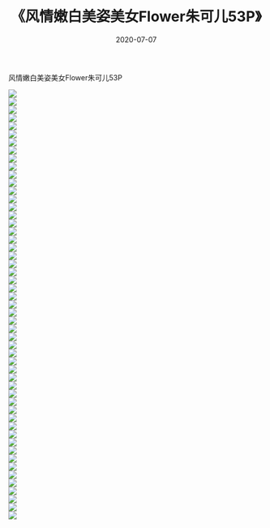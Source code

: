 ﻿---
layout: post
title:  《风情嫩白美姿美女Flower朱可儿53P》
date:   2020-07-07
img: http://img.660000.xyz/Sharelink/性感/2020/风情嫩白美姿美女Flower朱可儿53P/000.jpg
categories: [美女, 清纯, 唯美]
---

风情嫩白美姿美女Flower朱可儿53P

  ![](http://img.660000.xyz/Sharelink/性感/2020/风情嫩白美姿美女Flower朱可儿53P/001.jpg) <br> ![](http://img.660000.xyz/Sharelink/性感/2020/风情嫩白美姿美女Flower朱可儿53P/002.jpg) <br> ![](http://img.660000.xyz/Sharelink/性感/2020/风情嫩白美姿美女Flower朱可儿53P/003.jpg) <br> ![](http://img.660000.xyz/Sharelink/性感/2020/风情嫩白美姿美女Flower朱可儿53P/004.jpg) <br> ![](http://img.660000.xyz/Sharelink/性感/2020/风情嫩白美姿美女Flower朱可儿53P/005.jpg) <br> ![](http://img.660000.xyz/Sharelink/性感/2020/风情嫩白美姿美女Flower朱可儿53P/006.jpg) <br> ![](http://img.660000.xyz/Sharelink/性感/2020/风情嫩白美姿美女Flower朱可儿53P/007.jpg) <br> ![](http://img.660000.xyz/Sharelink/性感/2020/风情嫩白美姿美女Flower朱可儿53P/008.jpg) <br> ![](http://img.660000.xyz/Sharelink/性感/2020/风情嫩白美姿美女Flower朱可儿53P/009.jpg) <br> ![](http://img.660000.xyz/Sharelink/性感/2020/风情嫩白美姿美女Flower朱可儿53P/010.jpg) <br> ![](http://img.660000.xyz/Sharelink/性感/2020/风情嫩白美姿美女Flower朱可儿53P/011.jpg) <br> ![](http://img.660000.xyz/Sharelink/性感/2020/风情嫩白美姿美女Flower朱可儿53P/012.jpg) <br> ![](http://img.660000.xyz/Sharelink/性感/2020/风情嫩白美姿美女Flower朱可儿53P/013.jpg) <br> ![](http://img.660000.xyz/Sharelink/性感/2020/风情嫩白美姿美女Flower朱可儿53P/014.jpg) <br> ![](http://img.660000.xyz/Sharelink/性感/2020/风情嫩白美姿美女Flower朱可儿53P/015.jpg) <br> ![](http://img.660000.xyz/Sharelink/性感/2020/风情嫩白美姿美女Flower朱可儿53P/016.jpg) <br> ![](http://img.660000.xyz/Sharelink/性感/2020/风情嫩白美姿美女Flower朱可儿53P/017.jpg) <br> ![](http://img.660000.xyz/Sharelink/性感/2020/风情嫩白美姿美女Flower朱可儿53P/018.jpg) <br> ![](http://img.660000.xyz/Sharelink/性感/2020/风情嫩白美姿美女Flower朱可儿53P/019.jpg) <br> ![](http://img.660000.xyz/Sharelink/性感/2020/风情嫩白美姿美女Flower朱可儿53P/020.jpg) <br> ![](http://img.660000.xyz/Sharelink/性感/2020/风情嫩白美姿美女Flower朱可儿53P/021.jpg) <br> ![](http://img.660000.xyz/Sharelink/性感/2020/风情嫩白美姿美女Flower朱可儿53P/022.jpg) <br> ![](http://img.660000.xyz/Sharelink/性感/2020/风情嫩白美姿美女Flower朱可儿53P/023.jpg) <br> ![](http://img.660000.xyz/Sharelink/性感/2020/风情嫩白美姿美女Flower朱可儿53P/024.jpg) <br> ![](http://img.660000.xyz/Sharelink/性感/2020/风情嫩白美姿美女Flower朱可儿53P/025.jpg) <br> ![](http://img.660000.xyz/Sharelink/性感/2020/风情嫩白美姿美女Flower朱可儿53P/026.jpg) <br> ![](http://img.660000.xyz/Sharelink/性感/2020/风情嫩白美姿美女Flower朱可儿53P/027.jpg) <br> ![](http://img.660000.xyz/Sharelink/性感/2020/风情嫩白美姿美女Flower朱可儿53P/028.jpg) <br> ![](http://img.660000.xyz/Sharelink/性感/2020/风情嫩白美姿美女Flower朱可儿53P/029.jpg) <br> ![](http://img.660000.xyz/Sharelink/性感/2020/风情嫩白美姿美女Flower朱可儿53P/030.jpg) <br> ![](http://img.660000.xyz/Sharelink/性感/2020/风情嫩白美姿美女Flower朱可儿53P/031.jpg) <br> ![](http://img.660000.xyz/Sharelink/性感/2020/风情嫩白美姿美女Flower朱可儿53P/032.jpg) <br> ![](http://img.660000.xyz/Sharelink/性感/2020/风情嫩白美姿美女Flower朱可儿53P/033.jpg) <br> ![](http://img.660000.xyz/Sharelink/性感/2020/风情嫩白美姿美女Flower朱可儿53P/034.jpg) <br> ![](http://img.660000.xyz/Sharelink/性感/2020/风情嫩白美姿美女Flower朱可儿53P/035.jpg) <br> ![](http://img.660000.xyz/Sharelink/性感/2020/风情嫩白美姿美女Flower朱可儿53P/036.jpg) <br> ![](http://img.660000.xyz/Sharelink/性感/2020/风情嫩白美姿美女Flower朱可儿53P/037.jpg) <br> ![](http://img.660000.xyz/Sharelink/性感/2020/风情嫩白美姿美女Flower朱可儿53P/038.jpg) <br> ![](http://img.660000.xyz/Sharelink/性感/2020/风情嫩白美姿美女Flower朱可儿53P/039.jpg) <br> ![](http://img.660000.xyz/Sharelink/性感/2020/风情嫩白美姿美女Flower朱可儿53P/040.jpg) <br> ![](http://img.660000.xyz/Sharelink/性感/2020/风情嫩白美姿美女Flower朱可儿53P/041.jpg) <br> ![](http://img.660000.xyz/Sharelink/性感/2020/风情嫩白美姿美女Flower朱可儿53P/042.jpg) <br> ![](http://img.660000.xyz/Sharelink/性感/2020/风情嫩白美姿美女Flower朱可儿53P/043.jpg) <br> ![](http://img.660000.xyz/Sharelink/性感/2020/风情嫩白美姿美女Flower朱可儿53P/044.jpg) <br> ![](http://img.660000.xyz/Sharelink/性感/2020/风情嫩白美姿美女Flower朱可儿53P/045.jpg) <br> ![](http://img.660000.xyz/Sharelink/性感/2020/风情嫩白美姿美女Flower朱可儿53P/046.jpg) <br> ![](http://img.660000.xyz/Sharelink/性感/2020/风情嫩白美姿美女Flower朱可儿53P/047.jpg) <br> ![](http://img.660000.xyz/Sharelink/性感/2020/风情嫩白美姿美女Flower朱可儿53P/048.jpg) <br> ![](http://img.660000.xyz/Sharelink/性感/2020/风情嫩白美姿美女Flower朱可儿53P/049.jpg) <br> ![](http://img.660000.xyz/Sharelink/性感/2020/风情嫩白美姿美女Flower朱可儿53P/050.jpg) <br> ![](http://img.660000.xyz/Sharelink/性感/2020/风情嫩白美姿美女Flower朱可儿53P/051.jpg) <br> ![](http://img.660000.xyz/Sharelink/性感/2020/风情嫩白美姿美女Flower朱可儿53P/052.jpg) <br> ![](http://img.660000.xyz/Sharelink/性感/2020/风情嫩白美姿美女Flower朱可儿53P/053.jpg) <br>